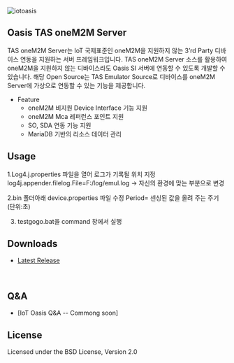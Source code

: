 ![iotoasis](https://github.com/iotoasis/SO/blob/master/logo_oasis_m.png)


## Oasis TAS oneM2M Server

TAS oneM2M Server는  IoT 국제표준인 oneM2M을 지원하지 않는 3’rd Party 디바이스 연동을 지원하는 서버 프레임워크입니다. TAS oneM2M Server 소스를 활용하여 oneM2M을 지원하지 않는 디바이스라도 Oasis SI 서버에 연동할 수 있도록 개발할 수 있습니다. 해당 Open Source는 TAS Emulator Source로 디바이스를 oneM2M Server에 가상으로 연동할 수 있는 기능을 제공합니다.

 - Feature
   - oneM2M 비지원 Device Interface 기능 지원
   - oneM2M Mca 레퍼런스 포인트 지원
   - SO, SDA 연동 기능 지원
   - MariaDB 기반의 리소스 데이터 관리

## Usage
 1.Log4.j.properties 파일을 열어 로그가 기록될 위치 지정
   log4j.appender.filelog.File=F:/log/emul.log   -> 자신의 환경에 맞는 부분으로 변경

 2.bin 폴더아래 device.properties 파일 수정
   Period=    센싱된 값을 올려 주는 주기 (단위:초)

 3. testgogo.bat을 command 창에서 실행   

## Downloads
 - [Latest Release](https://github.com/iotoasis/TAS/releases/)

<br>

## Q&A
 - [IoT Oasis Q&A -- Commong soon]


## License
Licensed under the BSD License, Version 2.0
<br>


